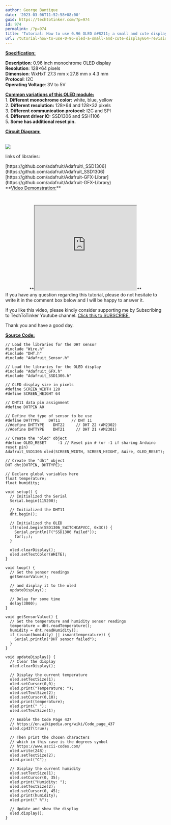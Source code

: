 ```yaml
---
author: George Bantique
date: '2023-03-06T11:52:58+08:00'
guid: https://techtotinker.com/?p=974
id: 974
permalink: /?p=974
title: 'Tutorial: How to use 0.96 OLED &#8211; a small and cute display'
url: /tutorial-how-to-use-0-96-oled-a-small-and-cute-display664-revision-v1-Tutorial-How-to-use-0.96-OLED-8211-a-small-and-cute-display
---
```



**<u>Specification:</u>**

**Description**: <span> <span> </span><span> </span></span>0.96 inch monochrome OLED display  
**Resolution**: <span> <span> </span><span> </span></span>128×64 pixels  
**Dimension**: <span> <span> </span><span> </span></span>WxHxT 27.3 mm x 27.8 mm x 4.3 mm  
**Protocol**: <span> </span><span> </span><span> </span><span> </span>I2C  
**Operating Voltage**: 3V to 5V

<u>**Common variations of this OLED module:** </u>  
1\. **Different monochrome color:** white, blue, yellow  
2\. **Different resolution:** 128×64 and 128×32 pixels  
3\. **Different communication protocol:** I2C and SPI  
4\. **Different driver IC:** SSD1306 and SSH1106  
5\. **Some has additional reset pin.**

**<u>Circuit Diagram:</u>**

**<u>  
</u>**[![](https://1.bp.blogspot.com/-FLc7UaD4QTc/Xzu9GDnBcRI/AAAAAAAAAO0/l-d7fLk-aEgB1xulMEpe8Fkgjn0HVtyigCLcBGAsYHQ/w418-h512/oled_circuit.png)](https://1.bp.blogspot.com/-FLc7UaD4QTc/Xzu9GDnBcRI/AAAAAAAAAO0/l-d7fLk-aEgB1xulMEpe8Fkgjn0HVtyigCLcBGAsYHQ/s1257/oled_circuit.png)

links of libraries:

<div>[https://github.com/adafruit/Adafruit\_SSD1306](https://github.com/adafruit/Adafruit_SSD1306)</div><div>[https://github.com/adafruit/Adafruit-GFX-Librar](https://github.com/adafruit/Adafruit-GFX-Library)</div>**<u>Video Demonstration:</u>**

**<u>  
</u><u></u>**

<div style="clear: both; text-align: center;">**<iframe allowfullscreen="" height="266" loading="lazy" src="https://www.youtube.com/embed/c2H60R9qnlc" width="320" youtube-src-=""></iframe>**</div>If you have any question regarding this tutorial, please do not hesitate to write it in the comment box below and I will be happy to answer it.

If you like this video, please kindly consider supporting me by Subscribing to TechToTinker Youtube channel. [Click this to SUBSCRIBE.](https://www.youtube.com/c/TechToTinker?sub_confirmation=1)

Thank you and have a good day.

**<u>Source Code:</u>**

```
// Load the libraries for the DHT sensor
#include "Wire.h"
#include "DHT.h"
#include "Adafruit_Sensor.h"

// Load the libraries for the OLED display 
#include "Adafruit_GFX.h"
#include "Adafruit_SSD1306.h"

// OLED display size in pixels
#define SCREEN_WIDTH 128 
#define SCREEN_HEIGHT 64 

// DHT11 data pin assignment
#define DHTPIN A0

// Define the type of sensor to be use
#define DHTTYPE    DHT11     // DHT 11
//#define DHTTYPE    DHT22     // DHT 22 (AM2302)
//#define DHTTYPE    DHT21     // DHT 21 (AM2301)

// Create the "oled" object
#define OLED_RESET     -1 // Reset pin # (or -1 if sharing Arduino reset pin)
Adafruit_SSD1306 oled(SCREEN_WIDTH, SCREEN_HEIGHT, &Wire, OLED_RESET);

// Create the "dht" object
DHT dht(DHTPIN, DHTTYPE);

// Declare global variables here 
float temperature;
float humidity;

void setup() {
  // Initialized the Serial
  Serial.begin(115200);

  // Initialized the DHT11
  dht.begin();

  // Initialized the OLED
  if(!oled.begin(SSD1306_SWITCHCAPVCC, 0x3C)) {
    Serial.println(F("SSD1306 failed"));
    for(;;);
  }

  oled.clearDisplay();
  oled.setTextColor(WHITE);
}

void loop() {
  // Get the sensor readings
  getSensorValue();

  // and display it to the oled
  updateDisplay();

  // Delay for some time
  delay(3000);
}

void getSensorValue() {
  // Get the temperature and humidity sensor readings
  temperature = dht.readTemperature();
  humidity = dht.readHumidity();
  if (isnan(humidity) || isnan(temperature)) {
    Serial.println("DHT sensor failed");
  }  
}

void updateDisplay() {
  // Clear the display
  oled.clearDisplay();

  // Display the current temperature
  oled.setTextSize(1);
  oled.setCursor(0,0);
  oled.print("Temperature: ");
  oled.setTextSize(2);
  oled.setCursor(0,10);
  oled.print(temperature);
  oled.print(" ");
  oled.setTextSize(1);

  // Enable the Code Page 437
  // https://en.wikipedia.org/wiki/Code_page_437
  oled.cp437(true);

  // Then print the chosen characters
  // which in this case is the degrees symbol
  // https://www.ascii-codes.com/
  oled.write(248);
  oled.setTextSize(2);
  oled.print("C");
  
  // Display the current humidity
  oled.setTextSize(1);
  oled.setCursor(0, 35);
  oled.print("Humidity: ");
  oled.setTextSize(2);
  oled.setCursor(0, 45);
  oled.print(humidity);
  oled.print(" %"); 

  // Update and show the display
  oled.display();   
}

```
